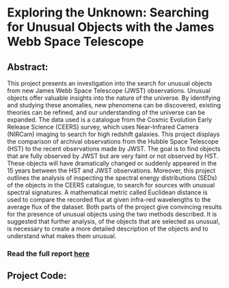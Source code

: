 # Exploring the Unknown: Searching for Unusual Objects with the James Webb Space Telescope
## Abstract: 
This project presents an investigation into the search for unusual objects from new James Webb Space Telescope (JWST) observations. Unusual objects offer valuable insights into the nature of the universe. By identifying and studying these anomalies, new phenomena can be discovered, existing theories can be refined, and our understanding of the universe can be expanded. The data used is a catalogue from the Cosmic Evolution Early Release Science (CEERS) survey, which uses Near-Infrared Camera (NIRCam) imaging to search for high redshift galaxies. This project displays the comparison of archival observations from the Hubble Space Telescope (HST) to the recent observations made by JWST. The goal is to find objects that are fully observed by JWST but are very faint or not observed by HST. These objects will have dramatically changed or suddenly appeared in the 15 years between the HST and JWST observations. Moreover, this project outlines the analysis of inspecting the spectral energy distributions (SEDs) of the objects in the CEERS catalogue, to search for sources with unusual spectral signatures. A mathematical metric called Euclidean distance is used to compare the recorded flux at given infra-red wavelengths to the average flux of the dataset. Both parts of the project give convincing results for the presence of unusual objects using the two methods described. It is suggested that further analysis, of the objects that are selected as unusual, is necessary to create a more detailed description of the objects and to understand what makes them unusual. 
### Read the full report [here](MPhys_FYP_Report_217867.pdf)
## Project Code: 
